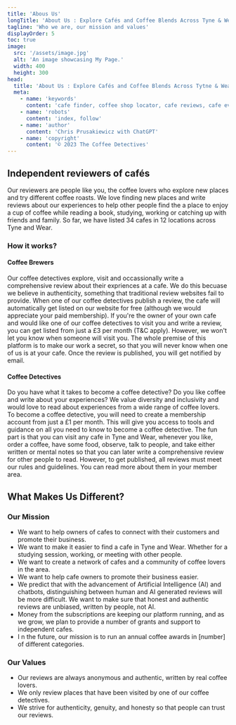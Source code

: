 ```yaml
---
title: 'Abous Us'
longTitle: 'About Us : Explore Cafés and Coffee Blends Across Tyne & Wear'
tagline: 'Who we are, our mission and values'
displayOrder: 5
toc: true
image:
  src: '/assets/image.jpg'
  alt: 'An image showcasing My Page.'
  width: 400
  height: 300
head:
  title: 'About Us : Explore Cafés and Coffee Blends Across Tytne & Wear'
  meta:
    - name: 'keywords'
      content: 'cafe finder, coffee shop locator, cafe reviews, cafe events, cafe news, speciality coffee, cafe blog, coffee culture'
    - name: 'robots'
      content: 'index, follow'
    - name: 'author'
      content: 'Chris Prusakiewicz with ChatGPT'
    - name: 'copyright'
      content: '© 2023 The Coffee Detectives'
---
```


## Independent reviewers of cafés
<p>Our reviewers are people like you, the coffee lovers who explore new places and try different coffee roasts. We love finding new places and write reviews about our experiences to help other people find the a place to enjoy a cup of coffee while reading a book, studying, working or catching up with friends and family. So far, we have listed 34 cafes in 12 locations across Tyne and Wear.</p>

### How it works?
#### Coffee Brewers
<p>Our coffee detectives explore, visit and occassionally write a comprehensive review about their expriences at a cafe. We do this becuase we believe in authenticity, something that traditional review websites fail to provide. When one of our coffee detectives publish a review, the cafe will automatically get listed on our website for free (although we would appreciate your paid membership). If you're the owner of your own cafe and would like one of our coffee detectives to visit you and write a review, you can get listed from just a £3 per month (T&C apply). However, we won't let you know when someone will visit you. The whole premise of this platform is to make our work a secret, so that you will never know when one of us is at your cafe. Once the review is published, you will get notified by email.</p>

#### Coffee Detectives
<p>Do you have what it takes to become a coffee detective? Do you like coffee and write about your experiences? We value diversity and inclusivity and would love to read about experiences from a wide range of coffee lovers. To become a coffee detective, you will need to create a membership account from just a £1 per month. This will give you access to tools and guidance on all you need to know to become a coffee detective. The fun part is that you can visit any cafe in Tyne and Wear, whenever you like, order a coffee, have some food, observe, talk to people, and take either written or mental notes so that you can later write a comprehensive review for other people to read. However, to get published, all reviews must meet our rules and guidelines. You can read more about them in your member area.</p>

## What Makes Us Different?

### Our Mission
- We want to help owners of cafes to connect with their customers and promote their business.
- We want to make it easier to find a cafe in Tyne and Wear. Whether for a studying session, working, or meeting with other people.
- We want to create a network of cafes and a community of coffee lovers in the area.
- We want to help cafe owners to promote their business easier.
- We predict that with the advancement of Artificial Intelligence (AI) and chatbots, distinguishing between human and AI generated reviews will be more difficult. We want to make sure that honest and authentic reviews are unbiased, written by people, not AI.
- Money from the subscriptions are keeping our platform running, and as we grow, we plan to provide a number of grants and support to independent cafes.
- I n the future, our mission is to run an annual coffee awards in [number] of different categories.

### Our Values
- Our reviews are always anonymous and authentic, written by real coffee lovers.
- We only review places that have been visited by one of our coffee detectives.
- We strive for authenticity, genuity, and honesty so that people can trust our reviews.